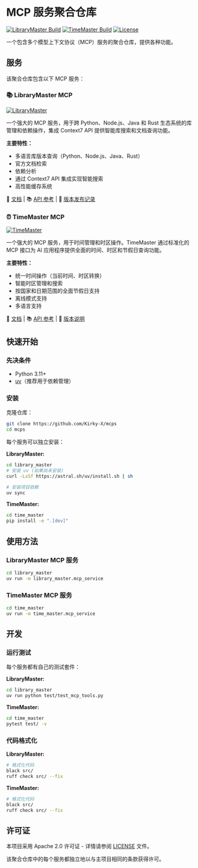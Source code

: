 # MCP 服务聚合仓库

[![LibraryMaster Build](https://github.com/Kirky-X/mcps/actions/workflows/build-check-library_master.yml/badge.svg)](https://github.com/Kirky-X/mcps/actions/workflows/build-check-library_master.yml)
[![TimeMaster Build](https://github.com/Kirky-X/mcps/actions/workflows/build-check-time_master.yml/badge.svg)](https://github.com/Kirky-X/mcps/actions/workflows/build-check-time_master.yml)
[![License](https://img.shields.io/badge/license-Apache%202.0-blue.svg)](LICENSE)

一个包含多个模型上下文协议（MCP）服务的聚合仓库，提供各种功能。

## 服务

该聚合仓库包含以下 MCP 服务：

### 📚 LibraryMaster MCP
[![LibraryMaster](https://img.shields.io/badge/Library-Master-blue)](library_master/README_ZH.md)

一个强大的 MCP 服务，用于跨 Python、Node.js、Java 和 Rust 生态系统的库管理和依赖操作，集成 Context7 API 提供智能库搜索和文档查询功能。

**主要特性：**
- 多语言库版本查询（Python、Node.js、Java、Rust）
- 官方文档检索
- 依赖分析
- 通过 Context7 API 集成实现智能搜索
- 高性能缓存系统

📖 [文档](library_master/README_ZH.md) | 📚 [API 参考](library_master/API_REFERENCE.md) | 📝 [版本发布记录](library_master/Release.md)

### ⏰ TimeMaster MCP
[![TimeMaster](https://img.shields.io/badge/Time-Master-green)](time_master/README_ZH.md)

一个强大的 MCP 服务，用于时间管理和时区操作。TimeMaster 通过标准化的 MCP 接口为 AI 应用程序提供全面的时间、时区和节假日查询功能。

**主要特性：**
- 统一时间操作（当前时间、时区转换）
- 智能时区管理和搜索
- 按国家和日期范围的全面节假日支持
- 离线模式支持
- 多语言支持

📖 [文档](time_master/README_ZH.md) | 📚 [API 参考](time_master/API_REFERENCE.md) | 📝 [版本说明](time_master/Release.md)

## 快速开始

### 先决条件

- Python 3.11+
- [uv](https://docs.astral.sh/uv/)（推荐用于依赖管理）

### 安装

克隆仓库：
```bash
git clone https://github.com/Kirky-X/mcps
cd mcps
```

每个服务可以独立安装：

**LibraryMaster:**
```bash
cd library_master
# 安装 uv (如果尚未安装)
curl -LsSf https://astral.sh/uv/install.sh | sh

# 安装项目依赖
uv sync
```

**TimeMaster:**
```bash
cd time_master
pip install -e ".[dev]"
```

## 使用方法

### LibraryMaster MCP 服务
```bash
cd library_master
uv run -m library_master.mcp_service
```

### TimeMaster MCP 服务
```bash
cd time_master
uv run -m time_master.mcp_service
```

## 开发

### 运行测试

每个服务都有自己的测试套件：

**LibraryMaster:**
```bash
cd library_master
uv run python test/test_mcp_tools.py
```

**TimeMaster:**
```bash
cd time_master
pytest test/ -v
```

### 代码格式化

**LibraryMaster:**
```bash
# 格式化代码
black src/
ruff check src/ --fix
```

**TimeMaster:**
```bash
# 格式化代码
black src/
ruff check src/ --fix
```

## 许可证

本项目采用 Apache 2.0 许可证 - 详情请参阅 [LICENSE](LICENSE) 文件。

该聚合仓库中的每个服务都独立地以与主项目相同的条款获得许可。